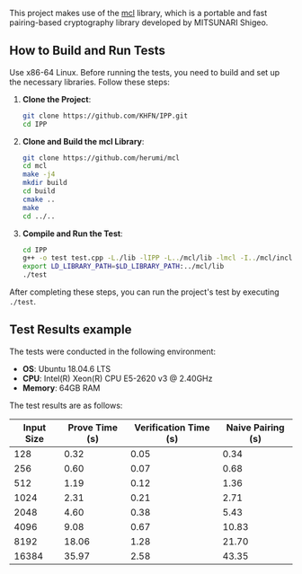 This project makes use of the [mcl](https://github.com/herumi/mcl) library, 
which is a portable and fast pairing-based cryptography library developed by MITSUNARI Shigeo.

## How to Build and Run Tests
Use x86-64 Linux.
Before running the tests, you need to build and set up the necessary libraries. Follow these steps:

1. **Clone the Project**:
   ```bash
   git clone https://github.com/KHFN/IPP.git
   cd IPP
   ```

2. **Clone and Build the mcl Library**:
   ```bash
   git clone https://github.com/herumi/mcl
   cd mcl
   make -j4
   mkdir build
   cd build
   cmake ..
   make
   cd ../..
   ```

3. **Compile and Run the Test**:
   ```bash
   cd IPP
   g++ -o test test.cpp -L./lib -lIPP -L../mcl/lib -lmcl -I../mcl/include -I./include -L./lib -lpoly
   export LD_LIBRARY_PATH=$LD_LIBRARY_PATH:../mcl/lib
   ./test
   ```

After completing these steps, you can run the project's test by executing `./test`.

## Test Results example

The tests were conducted in the following environment:

- **OS**: Ubuntu 18.04.6 LTS
- **CPU**: Intel(R) Xeon(R) CPU E5-2620 v3 @ 2.40GHz
- **Memory**: 64GB RAM

The test results are as follows:

| Input Size | Prove Time (s) | Verification Time (s) | Naive Pairing (s) |
|------------|----------------|-----------------------|-------------------|
| 128        | 0.32           | 0.05                  | 0.34              |
| 256        | 0.60           | 0.07                  | 0.68              |
| 512        | 1.19           | 0.12                  | 1.36              |
| 1024       | 2.31           | 0.21                  | 2.71              |
| 2048       | 4.60           | 0.38                  | 5.43              |
| 4096       | 9.08           | 0.67                  | 10.83             |
| 8192       | 18.06          | 1.28                  | 21.70             |
| 16384      | 35.97          | 2.58                  | 43.35             |




